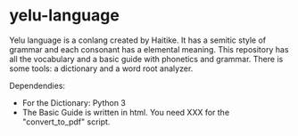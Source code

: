 # yelu-language
Yelu language is a conlang created by Haitike.
It has a semitic style of grammar and each consonant has a elemental meaning.
This repository has all the vocabulary and a basic guide with phonetics and grammar.
There is some tools: a dictionary and a word root analyzer.

Dependendies:
- For the Dictionary: Python 3
- The Basic Guide is written in html. You need XXX for the "convert_to_pdf" script.